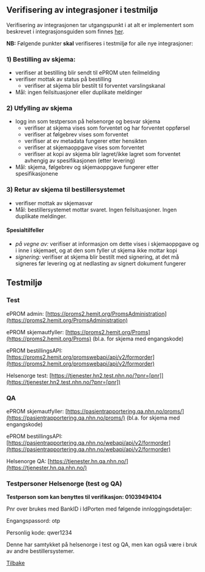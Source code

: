 
## Verifisering av integrasjoner i testmiljø

Verifisering av integrasjonen tar utgangspunkt i at alt er implementert som beskrevet i integrasjonsguiden som finnes [her](Integrasjonsguide). 

__NB:__ Følgende punkter __skal__ verifiseres i testmiljø for alle nye integrasjoner:

### 1) Bestilling av skjema:
- verifiser at bestilling blir sendt til ePROM uten feilmelding
- verifiser mottak av status på bestilling 
  - verifiser at skjema blir bestilt til forventet varslingskanal 
- Mål: ingen feilsituasjoner eller duplikate meldinger

### 2) Utfylling av skjema
- logg inn som testperson på helsenorge og besvar skjema 
  - verifiser at skjema vises som forventet og har forventet oppførsel   
  - verifiser at følgebrev vises som forventet
  - verifiser at ev metadata fungerer etter hensikten
  - verifiser at skjemaoppgave vises som forventet
  - verifiser at kopi av skjema blir lagret/ikke lagret som forventet avhengig av spesifikasjonen (etter levering)
- Mål: skjema, følgebrev og skjemaoppgave fungerer etter spesifikasjonene

### 3) Retur av skjema til bestillersystemet
- verifiser mottak av skjemasvar
- Mål: bestillersystemet mottar svaret. Ingen feilsituasjoner. Ingen duplikate meldinger.

#### Spesialtilfeller
  - _på vegne av:_ verifiser at informasjon om dette vises i skjemaoppgave og i inne i skjemaet, og at den som fyller ut skjema ikke mottar kopi
  - _signering:_ verifiser at skjema blir bestilt med signering, at det må signeres før levering og at nedlasting av signert dokument fungerer

## Testmiljø

### Test

ePROM admin: [https://proms2.hemit.org/PromsAdministration](https://proms2.hemit.org/PromsAdministration)

ePROM skjemautfyller: [https://proms2.hemit.org/Proms](https://proms2.hemit.org/Proms) (bl.a. for skjema med engangskode)

ePROM bestillingsAPI: [https://proms2.hemit.org/promswebapi/api/v2/formorder](https://proms2.hemit.org/promswebapi/api/v2/formorder)

Helsenorge test: [https://tjenester.hn2.test.nhn.no/?pnr=[pnr]](https://tjenester.hn2.test.nhn.no/?pnr=[pnr])

### QA

ePROM skjemautfyller: [https://pasientrapportering.qa.nhn.no/proms/](https://pasientrapportering.qa.nhn.no/proms/) (bl.a. for skjema med engangskode)

ePROM bestillingsAPI: [https://pasientrapportering.qa.nhn.no/webapi/api/v2/formorder](https://pasientrapportering.qa.nhn.no/webapi/api/v2/formorder)

Helsenorge QA: [https://tjenester.hn.qa.nhn.no/](https://tjenester.hn.qa.nhn.no/)

### Testpersoner Helsenorge (test og QA)

**Testperson som kan benyttes til verifikasjon: 01039494104**

Pnr over brukes med BankID i IdPorten med følgende innloggingsdetaljer:

Engangspassord: otp

Personlig kode: qwer1234

Denne har samtykket på helsenorge i test og QA, men kan også være i bruk av andre bestillersystemer.

[Tilbake](./)
